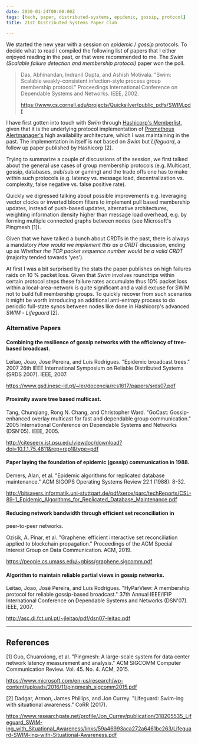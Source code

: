 ```yaml
---
date: 2020-01-24T00:00:00Z
tags: [tech, paper, distributed-systems, epidemic, gossip, protocol]
title: 21st Distributed Systems Paper Club

---
```


We started the new year with a session on *epidemic* / *gossip* protocols. To
decide what to read I compiled the following list of papers that I either
enjoyed reading in the past, or that were recommended to me. The *Swim (Scalable
failure detection and membership protocol)* paper won the poll.

> Das, Abhinandan, Indranil Gupta, and Ashish Motivala. "Swim: Scalable
> weakly-consistent infection-style process group membership protocol."
> Proceedings International Conference on Dependable Systems and Networks. IEEE,
> 2002.
>
> https://www.cs.cornell.edu/projects/Quicksilver/public_pdfs/SWIM.pdf

I have first gotten into touch with *Swim* through [Hashicorp's
Memberlist](https://github.com/hashicorp/memberlist), given that it is the
underlying protocol implementation of [Prometheus
Alertmanager's](https://github.com/prometheus/alertmanager/) high availability
architecture, which I was maintaining in the past. The implementation in itself
is not based on *Swim* but *Lifeguard*, a follow up paper published by Hashicorp
[2].

Trying to summarize a couple of discussions of the session, we first talked
about the general use cases of group membership protocols (e.g. Multicast,
gossip, databases, pub/sub or gaming) and the trade offs one has to make within
such protocols (e.g. latency vs. message load, decentralization vs. complexity,
false negative vs. false positive rate).

Quickly we digressed talking about possible improvements e.g. leveraging vector
clocks or inverted bloom filters to implement pull based membership updates,
instead of push-based updates, alternative architectures, weighting information
density higher than message load overhead, e.g. by forming multiple connected
graphs between nodes (see Microsoft's Pingmesh [1]).

Given that we have talked a bunch about CRDTs in the past, there is always a
mandatory *How would we implement this as a CRDT* discussion, ending up as
*Whether the TCP packet sequence number would be a valid CRDT* (majority tended
towards 'yes').

At first I was a bit surprised by the stats the paper publishes on high failures
raids on 10 % packet loss. Given that *Swim* involves roundtrips within certain
protocol steps these failure rates accumulate thus 10% packet loss within a
local-area-network is quite significant and a valid excuse for SWIM not to build
full membership groups. To quickly recover from such scenarios it might be worth
introducing an additional anti-entropy process to do periodic full-state syncs
between nodes like done in Hashicorp's advanced *SWIM* - *Lifeguard* [2].


### Alternative Papers



#### Combining the resilience of gossip networks with the efficiency of tree-based broadcast.

Leitao, Joao, Jose Pereira, and Luis Rodrigues. "Epidemic broadcast trees." 2007
26th IEEE International Symposium on Reliable Distributed Systems (SRDS 2007).
IEEE, 2007.

https://www.gsd.inesc-id.pt/~ler/docencia/rcs1617/papers/srds07.pdf


#### Proximity aware tree based multicast.

Tang, Chunqiang, Rong N. Chang, and Christopher Ward. "GoCast: Gossip-enhanced
overlay multicast for fast and dependable group communication." 2005
International Conference on Dependable Systems and Networks (DSN'05). IEEE,
2005.

http://citeseerx.ist.psu.edu/viewdoc/download?doi=10.1.1.75.4811&rep=rep1&type=pdf


#### Paper laying the foundation of epidemic (gossip) communication in 1988.

Demers, Alan, et al. "Epidemic algorithms for replicated database maintenance."
ACM SIGOPS Operating Systems Review 22.1 (1988): 8-32.

http://bitsavers.informatik.uni-stuttgart.de/pdf/xerox/parc/techReports/CSL-89-1_Epidemic_Algorithms_for_Replicated_Database_Maintenance.pdf



#### Reducing network bandwidth through efficient set reconciliation in
peer-to-peer networks.

Ozisik, A. Pinar, et al. "Graphene: efficient interactive set reconciliation
applied to blockchain propagation." Proceedings of the ACM Special Interest
Group on Data Communication. ACM, 2019.

https://people.cs.umass.edu/~gbiss/graphene.sigcomm.pdf


#### Algorithm to maintain reliable partial views in gossip networks.

Leitao, Joao, José Pereira, and Luis Rodrigues. "HyParView: A membership
protocol for reliable gossip-based broadcast." 37th Annual IEEE/IFIP
International Conference on Dependable Systems and Networks (DSN'07). IEEE,
2007.

http://asc.di.fct.unl.pt/~jleitao/pdf/dsn07-leitao.pdf


---

## References


[1] Guo, Chuanxiong, et al. "Pingmesh: A large-scale system for data center
network latency measurement and analysis." ACM SIGCOMM Computer Communication
Review. Vol. 45. No. 4. ACM, 2015.

https://www.microsoft.com/en-us/research/wp-content/uploads/2016/11/pingmesh_sigcomm2015.pdf


[2] Dadgar, Armon, James Phillips, and Jon Currey. "Lifeguard: Swim-ing with
situational awareness." CoRR (2017).

https://www.researchgate.net/profile/Jon_Currey/publication/318205535_Lifeguard_SWIM-ing_with_Situational_Awareness/links/59a46993aca272a6461bc263/Lifeguard-SWIM-ing-with-Situational-Awareness.pdf



